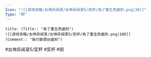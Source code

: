 ```yaml
---
Icon: "![[游戏攻略/女神异闻录/女神异闻录5/奖杯/為了重生而處刑.png|30]]"
Type: "铜"
---
```

```ad-common-bronze-trophy
title: (Title:: "為了重生而處刑")
![[游戏攻略/女神异闻录/女神异闻录5/奖杯/為了重生而處刑.png|100]]
(Comment:: "執行斷頭台處刑")
```

#女神异闻录5/奖杯 #奖杯 #铜
